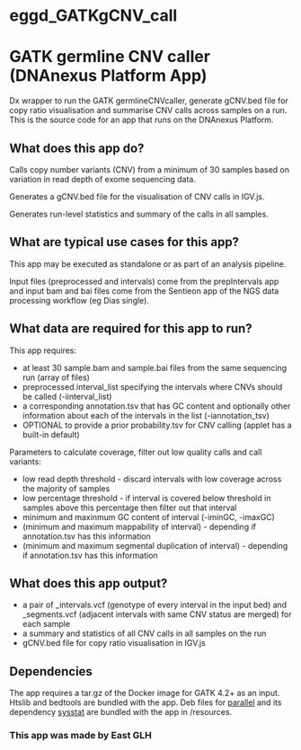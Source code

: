 # eggd_GATKgCNV_call
<!-- dx-header -->
# GATK germline CNV caller (DNAnexus Platform App)

Dx wrapper to run the GATK germlineCNVcaller, generate gCNV.bed file for copy ratio visualisation and summarise CNV calls across samples on a run.
This is the source code for an app that runs on the DNAnexus Platform.

<!-- Insert a description of your app here -->
## What does this app do?
Calls copy number variants (CNV) from a minimum of 30 samples based on variation in read depth of exome sequencing data.

Generates a gCNV.bed file for the visualisation of CNV calls in IGV.js.

Generates run-level statistics and summary of the calls in all samples.

## What are typical use cases for this app?
This app may be executed as standalone or as part of an analysis pipeline.

Input files (preprocessed and intervals) come from the prepIntervals app and input bam and bai files come from the Sentieon app of the NGS data processing workflow (eg Dias single).

## What data are required for this app to run?
This app requires:
* at least 30 sample.bam and sample.bai files from the same sequencing run (array of files)
* preprocessed.interval_list specifying the intervals where CNVs should be called (-iinterval_list)
* a corresponding annotation.tsv that has GC content and optionally other information about each of the intervals in the list (-iannotation_tsv)
* OPTIONAL to provide a prior probability.tsv for CNV calling (applet has a built-in default)

Parameters to calculate coverage, filter out low quality calls and call variants:
* low read depth threshold - discard intervals with low coverage across the majority of samples
* low percentage threshold - if interval is covered below threshold in samples above this percentage then filter out that interval
* minimum and maxinmum GC content of interval (-iminGC, -imaxGC)
* (minimum and maximum mappability of interval) - depending if annotation.tsv has this information
* (minimum and maximum segmental duplication of interval) - depending if annotation.tsv has this information

## What does this app output?
* a pair of _intervals.vcf (genotype of every interval in the input bed) and _segments.vcf (adjacent intervals with same CNV status are merged) for each sample
* a summary and statistics of all CNV calls in all samples on the run
* gCNV.bed file for copy ratio visualisation in IGV.js

## Dependencies
The app requires a tar.gz of the Docker image for GATK 4.2+ as an input. Htslib and bedtools are bundled with the app.
Deb files for [parallel](https://ftp.gnu.org/gnu/parallel/) and its dependency [sysstat](http://sebastien.godard.pagesperso-orange.fr/download.html) are bundled with the app in /resources.

### This app was made by East GLH
